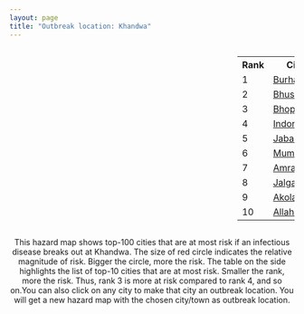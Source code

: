 ```yaml
---
layout: page
title: "Outbreak location: Khandwa"
---
```

<div style="width: 100%; overflow: auto;">
<div style="width: 75%; float: left;">
<div id="mapid">
<script src="https://buda-magenta.github.io/hazard_map/load_map.js"></script>

<script>
var marker_outbreak = L.marker([21.977864, 76.568828],{"autoPan": true}).addTo(map); marker_outbreak.bindTooltip("Khandwa").openTooltip();

var circle_1 = L.circle([26.269722, 82.994425], {"pane": "markerPane", "color": "red", "fill": true, "fillOpacity": 0.2, "fillRule": "evenodd", "lineCap": "round", "lineJoin": "round", "opacity": 1.0, "radius": 56822, "stroke": true, "weight": 3}).addTo(map);
circle_1.bindTooltip("Burhanpur<br>rank: 1<br>hazard index: 0.056823")
circle_1.bindPopup('<a href="https://buda-magenta.github.io/hazard_map/Burhanpur">Burhanpur</a>')

var circle_2 = L.circle([20.993276, 75.839983], {"pane": "markerPane", "color": "red", "fill": true, "fillOpacity": 0.2, "fillRule": "evenodd", "lineCap": "round", "lineJoin": "round", "opacity": 1.0, "radius": 55515, "stroke": true, "weight": 3}).addTo(map);
circle_2.bindTooltip("Bhusawal<br>rank: 2<br>hazard index: 0.055515")
circle_2.bindPopup('<a href="https://buda-magenta.github.io/hazard_map/Bhusawal">Bhusawal</a>')

var circle_3 = L.circle([23.258486, 77.401989], {"pane": "markerPane", "color": "red", "fill": true, "fillOpacity": 0.2, "fillRule": "evenodd", "lineCap": "round", "lineJoin": "round", "opacity": 1.0, "radius": 36515, "stroke": true, "weight": 3}).addTo(map);
circle_3.bindTooltip("Bhopal<br>rank: 3<br>hazard index: 0.036516")
circle_3.bindPopup('<a href="https://buda-magenta.github.io/hazard_map/Bhopal">Bhopal</a>')

var circle_4 = L.circle([22.720362, 75.868200], {"pane": "markerPane", "color": "red", "fill": true, "fillOpacity": 0.2, "fillRule": "evenodd", "lineCap": "round", "lineJoin": "round", "opacity": 1.0, "radius": 36137, "stroke": true, "weight": 3}).addTo(map);
circle_4.bindTooltip("Indore<br>rank: 4<br>hazard index: 0.036137")
circle_4.bindPopup('<a href="https://buda-magenta.github.io/hazard_map/Indore">Indore</a>')

var circle_5 = L.circle([23.160894, 79.949770], {"pane": "markerPane", "color": "red", "fill": true, "fillOpacity": 0.2, "fillRule": "evenodd", "lineCap": "round", "lineJoin": "round", "opacity": 1.0, "radius": 27993, "stroke": true, "weight": 3}).addTo(map);
circle_5.bindTooltip("Jabalpur<br>rank: 5<br>hazard index: 0.027994")
circle_5.bindPopup('<a href="https://buda-magenta.github.io/hazard_map/Jabalpur">Jabalpur</a>')

var circle_6 = L.circle([19.075990, 72.877393], {"pane": "markerPane", "color": "red", "fill": true, "fillOpacity": 0.2, "fillRule": "evenodd", "lineCap": "round", "lineJoin": "round", "opacity": 1.0, "radius": 13430, "stroke": true, "weight": 3}).addTo(map);
circle_6.bindTooltip("Mumbai<br>rank: 6<br>hazard index: 0.013430")
circle_6.bindPopup('<a href="https://buda-magenta.github.io/hazard_map/Mumbai">Mumbai</a>')

var circle_7 = L.circle([21.154541, 77.644296], {"pane": "markerPane", "color": "red", "fill": true, "fillOpacity": 0.2, "fillRule": "evenodd", "lineCap": "round", "lineJoin": "round", "opacity": 1.0, "radius": 11921, "stroke": true, "weight": 3}).addTo(map);
circle_7.bindTooltip("Amravati<br>rank: 7<br>hazard index: 0.011921")
circle_7.bindPopup('<a href="https://buda-magenta.github.io/hazard_map/Amravati">Amravati</a>')

var circle_8 = L.circle([20.843512, 75.525927], {"pane": "markerPane", "color": "red", "fill": true, "fillOpacity": 0.2, "fillRule": "evenodd", "lineCap": "round", "lineJoin": "round", "opacity": 1.0, "radius": 11362, "stroke": true, "weight": 3}).addTo(map);
circle_8.bindTooltip("Jalgaon<br>rank: 8<br>hazard index: 0.011363")
circle_8.bindPopup('<a href="https://buda-magenta.github.io/hazard_map/Jalgaon">Jalgaon</a>')

var circle_9 = L.circle([20.761862, 77.192172], {"pane": "markerPane", "color": "red", "fill": true, "fillOpacity": 0.2, "fillRule": "evenodd", "lineCap": "round", "lineJoin": "round", "opacity": 1.0, "radius": 10576, "stroke": true, "weight": 3}).addTo(map);
circle_9.bindTooltip("Akola<br>rank: 9<br>hazard index: 0.010577")
circle_9.bindPopup('<a href="https://buda-magenta.github.io/hazard_map/Akola">Akola</a>')

var circle_10 = L.circle([25.438130, 81.833800], {"pane": "markerPane", "color": "red", "fill": true, "fillOpacity": 0.2, "fillRule": "evenodd", "lineCap": "round", "lineJoin": "round", "opacity": 1.0, "radius": 10263, "stroke": true, "weight": 3}).addTo(map);
circle_10.bindTooltip("Allahabad<br>rank: 10<br>hazard index: 0.010263")
circle_10.bindPopup('<a href="https://buda-magenta.github.io/hazard_map/Allahabad">Allahabad</a>')

var circle_11 = L.circle([23.174597, 75.785142], {"pane": "markerPane", "color": "red", "fill": true, "fillOpacity": 0.2, "fillRule": "evenodd", "lineCap": "round", "lineJoin": "round", "opacity": 1.0, "radius": 9542, "stroke": true, "weight": 3}).addTo(map);
circle_11.bindTooltip("Ujjain<br>rank: 11<br>hazard index: 0.009543")
circle_11.bindPopup('<a href="https://buda-magenta.github.io/hazard_map/Ujjain">Ujjain</a>')

var circle_12 = L.circle([18.521428, 73.854454], {"pane": "markerPane", "color": "red", "fill": true, "fillOpacity": 0.2, "fillRule": "evenodd", "lineCap": "round", "lineJoin": "round", "opacity": 1.0, "radius": 9116, "stroke": true, "weight": 3}).addTo(map);
circle_12.bindTooltip("Pune<br>rank: 12<br>hazard index: 0.009117")
circle_12.bindPopup('<a href="https://buda-magenta.github.io/hazard_map/Pune">Pune</a>')

var circle_13 = L.circle([20.259399, 76.976203], {"pane": "markerPane", "color": "red", "fill": true, "fillOpacity": 0.2, "fillRule": "evenodd", "lineCap": "round", "lineJoin": "round", "opacity": 1.0, "radius": 8681, "stroke": true, "weight": 3}).addTo(map);
circle_13.bindTooltip("Malegaon<br>rank: 13<br>hazard index: 0.008681")
circle_13.bindPopup('<a href="https://buda-magenta.github.io/hazard_map/Malegaon">Malegaon</a>')

var circle_14 = L.circle([25.335649, 83.007629], {"pane": "markerPane", "color": "red", "fill": true, "fillOpacity": 0.2, "fillRule": "evenodd", "lineCap": "round", "lineJoin": "round", "opacity": 1.0, "radius": 6654, "stroke": true, "weight": 3}).addTo(map);
circle_14.bindTooltip("Varanasi<br>rank: 14<br>hazard index: 0.006655")
circle_14.bindPopup('<a href="https://buda-magenta.github.io/hazard_map/Varanasi">Varanasi</a>')

var circle_15 = L.circle([23.000000, 76.166667], {"pane": "markerPane", "color": "red", "fill": true, "fillOpacity": 0.2, "fillRule": "evenodd", "lineCap": "round", "lineJoin": "round", "opacity": 1.0, "radius": 5334, "stroke": true, "weight": 3}).addTo(map);
circle_15.bindTooltip("Dewas<br>rank: 15<br>hazard index: 0.005335")
circle_15.bindPopup('<a href="https://buda-magenta.github.io/hazard_map/Dewas">Dewas</a>')

var circle_16 = L.circle([21.170200, 72.831100], {"pane": "markerPane", "color": "red", "fill": true, "fillOpacity": 0.2, "fillRule": "evenodd", "lineCap": "round", "lineJoin": "round", "opacity": 1.0, "radius": 4745, "stroke": true, "weight": 3}).addTo(map);
circle_16.bindTooltip("Surat<br>rank: 16<br>hazard index: 0.004745")
circle_16.bindPopup('<a href="https://buda-magenta.github.io/hazard_map/Surat">Surat</a>')

var circle_17 = L.circle([19.169335, 77.311013], {"pane": "markerPane", "color": "red", "fill": true, "fillOpacity": 0.2, "fillRule": "evenodd", "lineCap": "round", "lineJoin": "round", "opacity": 1.0, "radius": 4649, "stroke": true, "weight": 3}).addTo(map);
circle_17.bindTooltip("Nanded Waghala<br>rank: 17<br>hazard index: 0.004649")
circle_17.bindPopup('<a href="https://buda-magenta.github.io/hazard_map/Nanded_Waghala">Nanded Waghala</a>')

var circle_18 = L.circle([22.600150, 77.926645], {"pane": "markerPane", "color": "red", "fill": true, "fillOpacity": 0.2, "fillRule": "evenodd", "lineCap": "round", "lineJoin": "round", "opacity": 1.0, "radius": 4554, "stroke": true, "weight": 3}).addTo(map);
circle_18.bindTooltip("Hoshangabad<br>rank: 18<br>hazard index: 0.004555")
circle_18.bindPopup('<a href="https://buda-magenta.github.io/hazard_map/Hoshangabad">Hoshangabad</a>')

var circle_19 = L.circle([25.531031, 78.652689], {"pane": "markerPane", "color": "red", "fill": true, "fillOpacity": 0.2, "fillRule": "evenodd", "lineCap": "round", "lineJoin": "round", "opacity": 1.0, "radius": 4077, "stroke": true, "weight": 3}).addTo(map);
circle_19.bindTooltip("Jhansi<br>rank: 19<br>hazard index: 0.004077")
circle_19.bindPopup('<a href="https://buda-magenta.github.io/hazard_map/Jhansi">Jhansi</a>')

var circle_20 = L.circle([21.818774, 75.606458], {"pane": "markerPane", "color": "red", "fill": true, "fillOpacity": 0.2, "fillRule": "evenodd", "lineCap": "round", "lineJoin": "round", "opacity": 1.0, "radius": 3636, "stroke": true, "weight": 3}).addTo(map);
circle_20.bindTooltip("Khargone<br>rank: 20<br>hazard index: 0.003636")
circle_20.bindPopup('<a href="https://buda-magenta.github.io/hazard_map/Khargone">Khargone</a>')

var circle_21 = L.circle([24.500000, 81.000000], {"pane": "markerPane", "color": "red", "fill": true, "fillOpacity": 0.2, "fillRule": "evenodd", "lineCap": "round", "lineJoin": "round", "opacity": 1.0, "radius": 2898, "stroke": true, "weight": 3}).addTo(map);
circle_21.bindTooltip("Satna<br>rank: 21<br>hazard index: 0.002898")
circle_21.bindPopup('<a href="https://buda-magenta.github.io/hazard_map/Satna">Satna</a>')

var circle_22 = L.circle([23.115688, 77.066239], {"pane": "markerPane", "color": "red", "fill": true, "fillOpacity": 0.2, "fillRule": "evenodd", "lineCap": "round", "lineJoin": "round", "opacity": 1.0, "radius": 2656, "stroke": true, "weight": 3}).addTo(map);
circle_22.bindTooltip("Sehore<br>rank: 22<br>hazard index: 0.002657")
circle_22.bindPopup('<a href="https://buda-magenta.github.io/hazard_map/Sehore">Sehore</a>')

var circle_23 = L.circle([20.011247, 73.790236], {"pane": "markerPane", "color": "red", "fill": true, "fillOpacity": 0.2, "fillRule": "evenodd", "lineCap": "round", "lineJoin": "round", "opacity": 1.0, "radius": 2334, "stroke": true, "weight": 3}).addTo(map);
circle_23.bindTooltip("Nashik<br>rank: 23<br>hazard index: 0.002335")
circle_23.bindPopup('<a href="https://buda-magenta.github.io/hazard_map/Nashik">Nashik</a>')

var circle_24 = L.circle([21.879616, 77.875681], {"pane": "markerPane", "color": "red", "fill": true, "fillOpacity": 0.2, "fillRule": "evenodd", "lineCap": "round", "lineJoin": "round", "opacity": 1.0, "radius": 2322, "stroke": true, "weight": 3}).addTo(map);
circle_24.bindTooltip("Betul<br>rank: 24<br>hazard index: 0.002323")
circle_24.bindPopup('<a href="https://buda-magenta.github.io/hazard_map/Betul">Betul</a>')

var circle_25 = L.circle([25.609324, 85.123525], {"pane": "markerPane", "color": "red", "fill": true, "fillOpacity": 0.2, "fillRule": "evenodd", "lineCap": "round", "lineJoin": "round", "opacity": 1.0, "radius": 2091, "stroke": true, "weight": 3}).addTo(map);
circle_25.bindTooltip("Patna<br>rank: 25<br>hazard index: 0.002092")
circle_25.bindPopup('<a href="https://buda-magenta.github.io/hazard_map/Patna">Patna</a>')

var circle_26 = L.circle([21.149813, 79.082056], {"pane": "markerPane", "color": "red", "fill": true, "fillOpacity": 0.2, "fillRule": "evenodd", "lineCap": "round", "lineJoin": "round", "opacity": 1.0, "radius": 1891, "stroke": true, "weight": 3}).addTo(map);
circle_26.bindTooltip("Nagpur<br>rank: 26<br>hazard index: 0.001891")
circle_26.bindPopup('<a href="https://buda-magenta.github.io/hazard_map/Nagpur">Nagpur</a>')

var circle_27 = L.circle([28.651718, 77.221939], {"pane": "markerPane", "color": "red", "fill": true, "fillOpacity": 0.2, "fillRule": "evenodd", "lineCap": "round", "lineJoin": "round", "opacity": 1.0, "radius": 1739, "stroke": true, "weight": 3}).addTo(map);
circle_27.bindTooltip("Delhi<br>rank: 27<br>hazard index: 0.001739")
circle_27.bindPopup('<a href="https://buda-magenta.github.io/hazard_map/Delhi">Delhi</a>')

var circle_28 = L.circle([19.194329, 72.970178], {"pane": "markerPane", "color": "red", "fill": true, "fillOpacity": 0.2, "fillRule": "evenodd", "lineCap": "round", "lineJoin": "round", "opacity": 1.0, "radius": 1707, "stroke": true, "weight": 3}).addTo(map);
circle_28.bindTooltip("Thane<br>rank: 28<br>hazard index: 0.001708")
circle_28.bindPopup('<a href="https://buda-magenta.github.io/hazard_map/Thane">Thane</a>')

var circle_29 = L.circle([26.460914, 80.321759], {"pane": "markerPane", "color": "red", "fill": true, "fillOpacity": 0.2, "fillRule": "evenodd", "lineCap": "round", "lineJoin": "round", "opacity": 1.0, "radius": 1296, "stroke": true, "weight": 3}).addTo(map);
circle_29.bindTooltip("Kanpur<br>rank: 29<br>hazard index: 0.001297")
circle_29.bindPopup('<a href="https://buda-magenta.github.io/hazard_map/Kanpur">Kanpur</a>')

var circle_30 = L.circle([26.838100, 80.934600], {"pane": "markerPane", "color": "red", "fill": true, "fillOpacity": 0.2, "fillRule": "evenodd", "lineCap": "round", "lineJoin": "round", "opacity": 1.0, "radius": 1288, "stroke": true, "weight": 3}).addTo(map);
circle_30.bindTooltip("Lucknow<br>rank: 30<br>hazard index: 0.001288")
circle_30.bindPopup('<a href="https://buda-magenta.github.io/hazard_map/Lucknow">Lucknow</a>')

var circle_31 = L.circle([23.916667, 78.000000], {"pane": "markerPane", "color": "red", "fill": true, "fillOpacity": 0.2, "fillRule": "evenodd", "lineCap": "round", "lineJoin": "round", "opacity": 1.0, "radius": 1279, "stroke": true, "weight": 3}).addTo(map);
circle_31.bindTooltip("Vidisha<br>rank: 31<br>hazard index: 0.001279")
circle_31.bindPopup('<a href="https://buda-magenta.github.io/hazard_map/Vidisha">Vidisha</a>')

var circle_32 = L.circle([23.480592, 74.917790], {"pane": "markerPane", "color": "red", "fill": true, "fillOpacity": 0.2, "fillRule": "evenodd", "lineCap": "round", "lineJoin": "round", "opacity": 1.0, "radius": 1272, "stroke": true, "weight": 3}).addTo(map);
circle_32.bindTooltip("Ratlam<br>rank: 32<br>hazard index: 0.001272")
circle_32.bindPopup('<a href="https://buda-magenta.github.io/hazard_map/Ratlam">Ratlam</a>')

var circle_33 = L.circle([19.250000, 74.750000], {"pane": "markerPane", "color": "red", "fill": true, "fillOpacity": 0.2, "fillRule": "evenodd", "lineCap": "round", "lineJoin": "round", "opacity": 1.0, "radius": 1069, "stroke": true, "weight": 3}).addTo(map);
circle_33.bindTooltip("Ahmadnagar<br>rank: 33<br>hazard index: 0.001070")
circle_33.bindPopup('<a href="https://buda-magenta.github.io/hazard_map/Ahmadnagar">Ahmadnagar</a>')

var circle_34 = L.circle([26.671329, 83.364583], {"pane": "markerPane", "color": "red", "fill": true, "fillOpacity": 0.2, "fillRule": "evenodd", "lineCap": "round", "lineJoin": "round", "opacity": 1.0, "radius": 990, "stroke": true, "weight": 3}).addTo(map);
circle_34.bindTooltip("Gorakhpur<br>rank: 34<br>hazard index: 0.000991")
circle_34.bindPopup('<a href="https://buda-magenta.github.io/hazard_map/Gorakhpur">Gorakhpur</a>')

var circle_35 = L.circle([24.935635, 82.647701], {"pane": "markerPane", "color": "red", "fill": true, "fillOpacity": 0.2, "fillRule": "evenodd", "lineCap": "round", "lineJoin": "round", "opacity": 1.0, "radius": 925, "stroke": true, "weight": 3}).addTo(map);
circle_35.bindTooltip("Mirzapur<br>rank: 35<br>hazard index: 0.000925")
circle_35.bindPopup('<a href="https://buda-magenta.github.io/hazard_map/Mirzapur">Mirzapur</a>')

var circle_36 = L.circle([21.365999, 74.284004], {"pane": "markerPane", "color": "red", "fill": true, "fillOpacity": 0.2, "fillRule": "evenodd", "lineCap": "round", "lineJoin": "round", "opacity": 1.0, "radius": 844, "stroke": true, "weight": 3}).addTo(map);
circle_36.bindTooltip("Nandurbar<br>rank: 36<br>hazard index: 0.000845")
circle_36.bindPopup('<a href="https://buda-magenta.github.io/hazard_map/Nandurbar">Nandurbar</a>')

var circle_37 = L.circle([27.209822, 79.048137], {"pane": "markerPane", "color": "red", "fill": true, "fillOpacity": 0.2, "fillRule": "evenodd", "lineCap": "round", "lineJoin": "round", "opacity": 1.0, "radius": 818, "stroke": true, "weight": 3}).addTo(map);
circle_37.bindTooltip("Mainpuri<br>rank: 37<br>hazard index: 0.000819")
circle_37.bindPopup('<a href="https://buda-magenta.github.io/hazard_map/Mainpuri">Mainpuri</a>')

var circle_38 = L.circle([26.203725, 78.157363], {"pane": "markerPane", "color": "red", "fill": true, "fillOpacity": 0.2, "fillRule": "evenodd", "lineCap": "round", "lineJoin": "round", "opacity": 1.0, "radius": 798, "stroke": true, "weight": 3}).addTo(map);
circle_38.bindTooltip("Gwalior<br>rank: 38<br>hazard index: 0.000798")
circle_38.bindPopup('<a href="https://buda-magenta.github.io/hazard_map/Gwalior">Gwalior</a>')

var circle_39 = L.circle([12.979120, 77.591300], {"pane": "markerPane", "color": "red", "fill": true, "fillOpacity": 0.2, "fillRule": "evenodd", "lineCap": "round", "lineJoin": "round", "opacity": 1.0, "radius": 773, "stroke": true, "weight": 3}).addTo(map);
circle_39.bindTooltip("Bangalore<br>rank: 39<br>hazard index: 0.000773")
circle_39.bindPopup('<a href="https://buda-magenta.github.io/hazard_map/Bangalore">Bangalore</a>')

var circle_40 = L.circle([23.587548, 75.675679], {"pane": "markerPane", "color": "red", "fill": true, "fillOpacity": 0.2, "fillRule": "evenodd", "lineCap": "round", "lineJoin": "round", "opacity": 1.0, "radius": 771, "stroke": true, "weight": 3}).addTo(map);
circle_40.bindTooltip("Nagda<br>rank: 40<br>hazard index: 0.000771")
circle_40.bindPopup('<a href="https://buda-magenta.github.io/hazard_map/Nagda">Nagda</a>')

var circle_41 = L.circle([21.145629, 80.268387], {"pane": "markerPane", "color": "red", "fill": true, "fillOpacity": 0.2, "fillRule": "evenodd", "lineCap": "round", "lineJoin": "round", "opacity": 1.0, "radius": 704, "stroke": true, "weight": 3}).addTo(map);
circle_41.bindTooltip("Gondiya<br>rank: 41<br>hazard index: 0.000705")
circle_41.bindPopup('<a href="https://buda-magenta.github.io/hazard_map/Gondiya">Gondiya</a>')

var circle_42 = L.circle([19.290314, 76.602903], {"pane": "markerPane", "color": "red", "fill": true, "fillOpacity": 0.2, "fillRule": "evenodd", "lineCap": "round", "lineJoin": "round", "opacity": 1.0, "radius": 649, "stroke": true, "weight": 3}).addTo(map);
circle_42.bindTooltip("Parbhani<br>rank: 42<br>hazard index: 0.000650")
circle_42.bindPopup('<a href="https://buda-magenta.github.io/hazard_map/Parbhani">Parbhani</a>')

var circle_43 = L.circle([26.148658, 85.340013], {"pane": "markerPane", "color": "red", "fill": true, "fillOpacity": 0.2, "fillRule": "evenodd", "lineCap": "round", "lineJoin": "round", "opacity": 1.0, "radius": 623, "stroke": true, "weight": 3}).addTo(map);
circle_43.bindTooltip("Muzaffarpur<br>rank: 43<br>hazard index: 0.000623")
circle_43.bindPopup('<a href="https://buda-magenta.github.io/hazard_map/Muzaffarpur">Muzaffarpur</a>')

var circle_44 = L.circle([20.030976, 79.358139], {"pane": "markerPane", "color": "red", "fill": true, "fillOpacity": 0.2, "fillRule": "evenodd", "lineCap": "round", "lineJoin": "round", "opacity": 1.0, "radius": 616, "stroke": true, "weight": 3}).addTo(map);
circle_44.bindTooltip("Chandrapur<br>rank: 44<br>hazard index: 0.000617")
circle_44.bindPopup('<a href="https://buda-magenta.github.io/hazard_map/Chandrapur">Chandrapur</a>')

var circle_45 = L.circle([19.918233, 75.868625], {"pane": "markerPane", "color": "red", "fill": true, "fillOpacity": 0.2, "fillRule": "evenodd", "lineCap": "round", "lineJoin": "round", "opacity": 1.0, "radius": 603, "stroke": true, "weight": 3}).addTo(map);
circle_45.bindTooltip("Jalna<br>rank: 45<br>hazard index: 0.000603")
circle_45.bindPopup('<a href="https://buda-magenta.github.io/hazard_map/Jalna">Jalna</a>')

var circle_46 = L.circle([24.197443, 82.666145], {"pane": "markerPane", "color": "red", "fill": true, "fillOpacity": 0.2, "fillRule": "evenodd", "lineCap": "round", "lineJoin": "round", "opacity": 1.0, "radius": 534, "stroke": true, "weight": 3}).addTo(map);
circle_46.bindTooltip("Singrauli<br>rank: 46<br>hazard index: 0.000535")
circle_46.bindPopup('<a href="https://buda-magenta.github.io/hazard_map/Singrauli">Singrauli</a>')

var circle_47 = L.circle([25.623457, 84.596839], {"pane": "markerPane", "color": "red", "fill": true, "fillOpacity": 0.2, "fillRule": "evenodd", "lineCap": "round", "lineJoin": "round", "opacity": 1.0, "radius": 518, "stroke": true, "weight": 3}).addTo(map);
circle_47.bindTooltip("Arrah<br>rank: 47<br>hazard index: 0.000519")
circle_47.bindPopup('<a href="https://buda-magenta.github.io/hazard_map/Arrah">Arrah</a>')

var circle_48 = L.circle([19.877263, 75.339024], {"pane": "markerPane", "color": "red", "fill": true, "fillOpacity": 0.2, "fillRule": "evenodd", "lineCap": "round", "lineJoin": "round", "opacity": 1.0, "radius": 480, "stroke": true, "weight": 3}).addTo(map);
circle_48.bindTooltip("Aurangabad<br>rank: 48<br>hazard index: 0.000481")
circle_48.bindPopup('<a href="https://buda-magenta.github.io/hazard_map/Aurangabad">Aurangabad</a>')

var circle_49 = L.circle([17.849907, 75.276320], {"pane": "markerPane", "color": "red", "fill": true, "fillOpacity": 0.2, "fillRule": "evenodd", "lineCap": "round", "lineJoin": "round", "opacity": 1.0, "radius": 476, "stroke": true, "weight": 3}).addTo(map);
circle_49.bindTooltip("Solapur<br>rank: 49<br>hazard index: 0.000476")
circle_49.bindPopup('<a href="https://buda-magenta.github.io/hazard_map/Solapur">Solapur</a>')

var circle_50 = L.circle([25.623400, 85.041700], {"pane": "markerPane", "color": "red", "fill": true, "fillOpacity": 0.2, "fillRule": "evenodd", "lineCap": "round", "lineJoin": "round", "opacity": 1.0, "radius": 468, "stroke": true, "weight": 3}).addTo(map);
circle_50.bindTooltip("Dinapur Nizamat<br>rank: 50<br>hazard index: 0.000468")
circle_50.bindPopup('<a href="https://buda-magenta.github.io/hazard_map/Dinapur_Nizamat">Dinapur Nizamat</a>')

var circle_51 = L.circle([26.055318, 82.993139], {"pane": "markerPane", "color": "red", "fill": true, "fillOpacity": 0.2, "fillRule": "evenodd", "lineCap": "round", "lineJoin": "round", "opacity": 1.0, "radius": 446, "stroke": true, "weight": 3}).addTo(map);
circle_51.bindTooltip("Nizamabad<br>rank: 51<br>hazard index: 0.000447")
circle_51.bindPopup('<a href="https://buda-magenta.github.io/hazard_map/Nizamabad">Nizamabad</a>')

var circle_52 = L.circle([25.286698, 87.132254], {"pane": "markerPane", "color": "red", "fill": true, "fillOpacity": 0.2, "fillRule": "evenodd", "lineCap": "round", "lineJoin": "round", "opacity": 1.0, "radius": 426, "stroke": true, "weight": 3}).addTo(map);
circle_52.bindTooltip("Bhagalpur<br>rank: 52<br>hazard index: 0.000426")
circle_52.bindPopup('<a href="https://buda-magenta.github.io/hazard_map/Bhagalpur">Bhagalpur</a>')

var circle_53 = L.circle([17.388786, 78.461065], {"pane": "markerPane", "color": "red", "fill": true, "fillOpacity": 0.2, "fillRule": "evenodd", "lineCap": "round", "lineJoin": "round", "opacity": 1.0, "radius": 425, "stroke": true, "weight": 3}).addTo(map);
circle_53.bindTooltip("Hyderabad<br>rank: 53<br>hazard index: 0.000425")
circle_53.bindPopup('<a href="https://buda-magenta.github.io/hazard_map/Hyderabad">Hyderabad</a>')

var circle_54 = L.circle([25.954628, 83.647350], {"pane": "markerPane", "color": "red", "fill": true, "fillOpacity": 0.2, "fillRule": "evenodd", "lineCap": "round", "lineJoin": "round", "opacity": 1.0, "radius": 421, "stroke": true, "weight": 3}).addTo(map);
circle_54.bindTooltip("Maunath Bhanjan<br>rank: 54<br>hazard index: 0.000422")
circle_54.bindPopup('<a href="https://buda-magenta.github.io/hazard_map/Maunath_Bhanjan">Maunath Bhanjan</a>')

var circle_55 = L.circle([23.833962, 80.392456], {"pane": "markerPane", "color": "red", "fill": true, "fillOpacity": 0.2, "fillRule": "evenodd", "lineCap": "round", "lineJoin": "round", "opacity": 1.0, "radius": 413, "stroke": true, "weight": 3}).addTo(map);
circle_55.bindTooltip("Murwara<br>rank: 55<br>hazard index: 0.000414")
circle_55.bindPopup('<a href="https://buda-magenta.github.io/hazard_map/Murwara">Murwara</a>')

var circle_56 = L.circle([16.850253, 74.594888], {"pane": "markerPane", "color": "red", "fill": true, "fillOpacity": 0.2, "fillRule": "evenodd", "lineCap": "round", "lineJoin": "round", "opacity": 1.0, "radius": 386, "stroke": true, "weight": 3}).addTo(map);
circle_56.bindTooltip("Sangli<br>rank: 56<br>hazard index: 0.000386")
circle_56.bindPopup('<a href="https://buda-magenta.github.io/hazard_map/Sangli">Sangli</a>')

var circle_57 = L.circle([23.809612, 78.759114], {"pane": "markerPane", "color": "red", "fill": true, "fillOpacity": 0.2, "fillRule": "evenodd", "lineCap": "round", "lineJoin": "round", "opacity": 1.0, "radius": 368, "stroke": true, "weight": 3}).addTo(map);
circle_57.bindTooltip("Sagar<br>rank: 57<br>hazard index: 0.000368")
circle_57.bindPopup('<a href="https://buda-magenta.github.io/hazard_map/Sagar">Sagar</a>')

var circle_58 = L.circle([25.773344, 84.784977], {"pane": "markerPane", "color": "red", "fill": true, "fillOpacity": 0.2, "fillRule": "evenodd", "lineCap": "round", "lineJoin": "round", "opacity": 1.0, "radius": 367, "stroke": true, "weight": 3}).addTo(map);
circle_58.bindTooltip("Chapra<br>rank: 58<br>hazard index: 0.000368")
circle_58.bindPopup('<a href="https://buda-magenta.github.io/hazard_map/Chapra">Chapra</a>')

var circle_59 = L.circle([22.139831, 78.809645], {"pane": "markerPane", "color": "red", "fill": true, "fillOpacity": 0.2, "fillRule": "evenodd", "lineCap": "round", "lineJoin": "round", "opacity": 1.0, "radius": 367, "stroke": true, "weight": 3}).addTo(map);
circle_59.bindTooltip("Chhindwara<br>rank: 59<br>hazard index: 0.000368")
circle_59.bindPopup('<a href="https://buda-magenta.github.io/hazard_map/Chhindwara">Chhindwara</a>')

var circle_60 = L.circle([18.627929, 73.800983], {"pane": "markerPane", "color": "red", "fill": true, "fillOpacity": 0.2, "fillRule": "evenodd", "lineCap": "round", "lineJoin": "round", "opacity": 1.0, "radius": 360, "stroke": true, "weight": 3}).addTo(map);
circle_60.bindTooltip("Pimpri Chinchwad<br>rank: 60<br>hazard index: 0.000361")
circle_60.bindPopup('<a href="https://buda-magenta.github.io/hazard_map/Pimpri_Chinchwad">Pimpri Chinchwad</a>')

var circle_61 = L.circle([26.083143, 86.032571], {"pane": "markerPane", "color": "red", "fill": true, "fillOpacity": 0.2, "fillRule": "evenodd", "lineCap": "round", "lineJoin": "round", "opacity": 1.0, "radius": 355, "stroke": true, "weight": 3}).addTo(map);
circle_61.bindTooltip("Darbhanga<br>rank: 61<br>hazard index: 0.000355")
circle_61.bindPopup('<a href="https://buda-magenta.github.io/hazard_map/Darbhanga">Darbhanga</a>')

var circle_62 = L.circle([15.857267, 74.506934], {"pane": "markerPane", "color": "red", "fill": true, "fillOpacity": 0.2, "fillRule": "evenodd", "lineCap": "round", "lineJoin": "round", "opacity": 1.0, "radius": 348, "stroke": true, "weight": 3}).addTo(map);
circle_62.bindTooltip("Belgaum<br>rank: 62<br>hazard index: 0.000349")
circle_62.bindPopup('<a href="https://buda-magenta.github.io/hazard_map/Belgaum">Belgaum</a>')

var circle_63 = L.circle([22.541418, 88.357691], {"pane": "markerPane", "color": "red", "fill": true, "fillOpacity": 0.2, "fillRule": "evenodd", "lineCap": "round", "lineJoin": "round", "opacity": 1.0, "radius": 339, "stroke": true, "weight": 3}).addTo(map);
circle_63.bindTooltip("Kolkata<br>rank: 63<br>hazard index: 0.000340")
circle_63.bindPopup('<a href="https://buda-magenta.github.io/hazard_map/Kolkata">Kolkata</a>')

var circle_64 = L.circle([25.280733, 83.125128], {"pane": "markerPane", "color": "red", "fill": true, "fillOpacity": 0.2, "fillRule": "evenodd", "lineCap": "round", "lineJoin": "round", "opacity": 1.0, "radius": 332, "stroke": true, "weight": 3}).addTo(map);
circle_64.bindTooltip("Mughal Sarai<br>rank: 64<br>hazard index: 0.000333")
circle_64.bindPopup('<a href="https://buda-magenta.github.io/hazard_map/Mughal_Sarai">Mughal Sarai</a>')

var circle_65 = L.circle([26.915458, 75.818982], {"pane": "markerPane", "color": "red", "fill": true, "fillOpacity": 0.2, "fillRule": "evenodd", "lineCap": "round", "lineJoin": "round", "opacity": 1.0, "radius": 329, "stroke": true, "weight": 3}).addTo(map);
circle_65.bindTooltip("Jaipur<br>rank: 65<br>hazard index: 0.000330")
circle_65.bindPopup('<a href="https://buda-magenta.github.io/hazard_map/Jaipur">Jaipur</a>')

var circle_66 = L.circle([22.297314, 73.194257], {"pane": "markerPane", "color": "red", "fill": true, "fillOpacity": 0.2, "fillRule": "evenodd", "lineCap": "round", "lineJoin": "round", "opacity": 1.0, "radius": 310, "stroke": true, "weight": 3}).addTo(map);
circle_66.bindTooltip("Vadodara<br>rank: 66<br>hazard index: 0.000310")
circle_66.bindPopup('<a href="https://buda-magenta.github.io/hazard_map/Vadodara">Vadodara</a>')

var circle_67 = L.circle([24.759267, 81.655000], {"pane": "markerPane", "color": "red", "fill": true, "fillOpacity": 0.2, "fillRule": "evenodd", "lineCap": "round", "lineJoin": "round", "opacity": 1.0, "radius": 293, "stroke": true, "weight": 3}).addTo(map);
circle_67.bindTooltip("Rewa<br>rank: 67<br>hazard index: 0.000294")
circle_67.bindPopup('<a href="https://buda-magenta.github.io/hazard_map/Rewa">Rewa</a>')

var circle_68 = L.circle([23.122634, 83.198189], {"pane": "markerPane", "color": "red", "fill": true, "fillOpacity": 0.2, "fillRule": "evenodd", "lineCap": "round", "lineJoin": "round", "opacity": 1.0, "radius": 289, "stroke": true, "weight": 3}).addTo(map);
circle_68.bindTooltip("Ambikapur<br>rank: 68<br>hazard index: 0.000289")
circle_68.bindPopup('<a href="https://buda-magenta.github.io/hazard_map/Ambikapur">Ambikapur</a>')

var circle_69 = L.circle([25.562071, 84.015672], {"pane": "markerPane", "color": "red", "fill": true, "fillOpacity": 0.2, "fillRule": "evenodd", "lineCap": "round", "lineJoin": "round", "opacity": 1.0, "radius": 278, "stroke": true, "weight": 3}).addTo(map);
circle_69.bindTooltip("Buxar<br>rank: 69<br>hazard index: 0.000278")
circle_69.bindPopup('<a href="https://buda-magenta.github.io/hazard_map/Buxar">Buxar</a>')

var circle_70 = L.circle([22.383333, 82.133333], {"pane": "markerPane", "color": "red", "fill": true, "fillOpacity": 0.2, "fillRule": "evenodd", "lineCap": "round", "lineJoin": "round", "opacity": 1.0, "radius": 272, "stroke": true, "weight": 3}).addTo(map);
circle_70.bindTooltip("Bilaspur<br>rank: 70<br>hazard index: 0.000272")
circle_70.bindPopup('<a href="https://buda-magenta.github.io/hazard_map/Bilaspur">Bilaspur</a>')

var circle_71 = L.circle([27.175255, 78.009816], {"pane": "markerPane", "color": "red", "fill": true, "fillOpacity": 0.2, "fillRule": "evenodd", "lineCap": "round", "lineJoin": "round", "opacity": 1.0, "radius": 264, "stroke": true, "weight": 3}).addTo(map);
circle_71.bindTooltip("Agra<br>rank: 71<br>hazard index: 0.000264")
circle_71.bindPopup('<a href="https://buda-magenta.github.io/hazard_map/Agra">Agra</a>')

var circle_72 = L.circle([25.264902, 82.985787], {"pane": "markerPane", "color": "red", "fill": true, "fillOpacity": 0.2, "fillRule": "evenodd", "lineCap": "round", "lineJoin": "round", "opacity": 1.0, "radius": 263, "stroke": true, "weight": 3}).addTo(map);
circle_72.bindTooltip("Morvi<br>rank: 72<br>hazard index: 0.000264")
circle_72.bindPopup('<a href="https://buda-magenta.github.io/hazard_map/Morvi">Morvi</a>')

var circle_73 = L.circle([23.021624, 72.579707], {"pane": "markerPane", "color": "red", "fill": true, "fillOpacity": 0.2, "fillRule": "evenodd", "lineCap": "round", "lineJoin": "round", "opacity": 1.0, "radius": 244, "stroke": true, "weight": 3}).addTo(map);
circle_73.bindTooltip("Ahmedabad<br>rank: 73<br>hazard index: 0.000245")
circle_73.bindPopup('<a href="https://buda-magenta.github.io/hazard_map/Ahmedabad">Ahmedabad</a>')

var circle_74 = L.circle([20.825623, 78.613146], {"pane": "markerPane", "color": "red", "fill": true, "fillOpacity": 0.2, "fillRule": "evenodd", "lineCap": "round", "lineJoin": "round", "opacity": 1.0, "radius": 223, "stroke": true, "weight": 3}).addTo(map);
circle_74.bindTooltip("Wardha<br>rank: 74<br>hazard index: 0.000224")
circle_74.bindPopup('<a href="https://buda-magenta.github.io/hazard_map/Wardha">Wardha</a>')

var circle_75 = L.circle([25.196826, 76.000893], {"pane": "markerPane", "color": "red", "fill": true, "fillOpacity": 0.2, "fillRule": "evenodd", "lineCap": "round", "lineJoin": "round", "opacity": 1.0, "radius": 221, "stroke": true, "weight": 3}).addTo(map);
circle_75.bindTooltip("Kota<br>rank: 75<br>hazard index: 0.000222")
circle_75.bindPopup('<a href="https://buda-magenta.github.io/hazard_map/Kota">Kota</a>')

var circle_76 = L.circle([23.750000, 79.583333], {"pane": "markerPane", "color": "red", "fill": true, "fillOpacity": 0.2, "fillRule": "evenodd", "lineCap": "round", "lineJoin": "round", "opacity": 1.0, "radius": 211, "stroke": true, "weight": 3}).addTo(map);
circle_76.bindTooltip("Damoh<br>rank: 76<br>hazard index: 0.000211")
circle_76.bindPopup('<a href="https://buda-magenta.github.io/hazard_map/Damoh">Damoh</a>')

var circle_77 = L.circle([21.237947, 81.633683], {"pane": "markerPane", "color": "red", "fill": true, "fillOpacity": 0.2, "fillRule": "evenodd", "lineCap": "round", "lineJoin": "round", "opacity": 1.0, "radius": 193, "stroke": true, "weight": 3}).addTo(map);
circle_77.bindTooltip("Raipur<br>rank: 77<br>hazard index: 0.000193")
circle_77.bindPopup('<a href="https://buda-magenta.github.io/hazard_map/Raipur">Raipur</a>')

var circle_78 = L.circle([19.261944, 73.194760], {"pane": "markerPane", "color": "red", "fill": true, "fillOpacity": 0.2, "fillRule": "evenodd", "lineCap": "round", "lineJoin": "round", "opacity": 1.0, "radius": 192, "stroke": true, "weight": 3}).addTo(map);
circle_78.bindTooltip("Ulhas Nagar<br>rank: 78<br>hazard index: 0.000193")
circle_78.bindPopup('<a href="https://buda-magenta.github.io/hazard_map/Ulhas_Nagar">Ulhas Nagar</a>')

var circle_79 = L.circle([26.791073, 84.560107], {"pane": "markerPane", "color": "red", "fill": true, "fillOpacity": 0.2, "fillRule": "evenodd", "lineCap": "round", "lineJoin": "round", "opacity": 1.0, "radius": 191, "stroke": true, "weight": 3}).addTo(map);
circle_79.bindTooltip("Bettiah<br>rank: 79<br>hazard index: 0.000191")
circle_79.bindPopup('<a href="https://buda-magenta.github.io/hazard_map/Bettiah">Bettiah</a>')

var circle_80 = L.circle([25.877933, 84.119959], {"pane": "markerPane", "color": "red", "fill": true, "fillOpacity": 0.2, "fillRule": "evenodd", "lineCap": "round", "lineJoin": "round", "opacity": 1.0, "radius": 189, "stroke": true, "weight": 3}).addTo(map);
circle_80.bindTooltip("Ballia<br>rank: 80<br>hazard index: 0.000189")
circle_80.bindPopup('<a href="https://buda-magenta.github.io/hazard_map/Ballia">Ballia</a>')

var circle_81 = L.circle([19.500000, 78.500000], {"pane": "markerPane", "color": "red", "fill": true, "fillOpacity": 0.2, "fillRule": "evenodd", "lineCap": "round", "lineJoin": "round", "opacity": 1.0, "radius": 188, "stroke": true, "weight": 3}).addTo(map);
circle_81.bindTooltip("Adilabad<br>rank: 81<br>hazard index: 0.000188")
circle_81.bindPopup('<a href="https://buda-magenta.github.io/hazard_map/Adilabad">Adilabad</a>')

var circle_82 = L.circle([27.059011, 84.206464], {"pane": "markerPane", "color": "red", "fill": true, "fillOpacity": 0.2, "fillRule": "evenodd", "lineCap": "round", "lineJoin": "round", "opacity": 1.0, "radius": 181, "stroke": true, "weight": 3}).addTo(map);
circle_82.bindTooltip("Bagaha<br>rank: 82<br>hazard index: 0.000182")
circle_82.bindPopup('<a href="https://buda-magenta.github.io/hazard_map/Bagaha">Bagaha</a>')

var circle_83 = L.circle([26.180598, 91.753943], {"pane": "markerPane", "color": "red", "fill": true, "fillOpacity": 0.2, "fillRule": "evenodd", "lineCap": "round", "lineJoin": "round", "opacity": 1.0, "radius": 167, "stroke": true, "weight": 3}).addTo(map);
circle_83.bindTooltip("Guwahati<br>rank: 83<br>hazard index: 0.000167")
circle_83.bindPopup('<a href="https://buda-magenta.github.io/hazard_map/Guwahati">Guwahati</a>')

var circle_84 = L.circle([25.720581, 85.255560], {"pane": "markerPane", "color": "red", "fill": true, "fillOpacity": 0.2, "fillRule": "evenodd", "lineCap": "round", "lineJoin": "round", "opacity": 1.0, "radius": 166, "stroke": true, "weight": 3}).addTo(map);
circle_84.bindTooltip("Hajipur<br>rank: 84<br>hazard index: 0.000166")
circle_84.bindPopup('<a href="https://buda-magenta.github.io/hazard_map/Hajipur">Hajipur</a>')

var circle_85 = L.circle([24.900100, 84.018211], {"pane": "markerPane", "color": "red", "fill": true, "fillOpacity": 0.2, "fillRule": "evenodd", "lineCap": "round", "lineJoin": "round", "opacity": 1.0, "radius": 165, "stroke": true, "weight": 3}).addTo(map);
circle_85.bindTooltip("Sasaram<br>rank: 85<br>hazard index: 0.000166")
circle_85.bindPopup('<a href="https://buda-magenta.github.io/hazard_map/Sasaram">Sasaram</a>')

var circle_86 = L.circle([26.250000, 81.250000], {"pane": "markerPane", "color": "red", "fill": true, "fillOpacity": 0.2, "fillRule": "evenodd", "lineCap": "round", "lineJoin": "round", "opacity": 1.0, "radius": 161, "stroke": true, "weight": 3}).addTo(map);
circle_86.bindTooltip("Rae Bareli<br>rank: 86<br>hazard index: 0.000162")
circle_86.bindPopup('<a href="https://buda-magenta.github.io/hazard_map/Rae_Bareli">Rae Bareli</a>')

var circle_87 = L.circle([19.439885, 72.880383], {"pane": "markerPane", "color": "red", "fill": true, "fillOpacity": 0.2, "fillRule": "evenodd", "lineCap": "round", "lineJoin": "round", "opacity": 1.0, "radius": 161, "stroke": true, "weight": 3}).addTo(map);
circle_87.bindTooltip("Vasai<br>rank: 87<br>hazard index: 0.000162")
circle_87.bindPopup('<a href="https://buda-magenta.github.io/hazard_map/Vasai">Vasai</a>')

var circle_88 = L.circle([25.795593, 82.488341], {"pane": "markerPane", "color": "red", "fill": true, "fillOpacity": 0.2, "fillRule": "evenodd", "lineCap": "round", "lineJoin": "round", "opacity": 1.0, "radius": 155, "stroke": true, "weight": 3}).addTo(map);
circle_88.bindTooltip("Jaunpur<br>rank: 88<br>hazard index: 0.000156")
circle_88.bindPopup('<a href="https://buda-magenta.github.io/hazard_map/Jaunpur">Jaunpur</a>')

var circle_89 = L.circle([15.398403, 73.812918], {"pane": "markerPane", "color": "red", "fill": true, "fillOpacity": 0.2, "fillRule": "evenodd", "lineCap": "round", "lineJoin": "round", "opacity": 1.0, "radius": 154, "stroke": true, "weight": 3}).addTo(map);
circle_89.bindTooltip("Vasco Da Gama<br>rank: 89<br>hazard index: 0.000154")
circle_89.bindPopup('<a href="https://buda-magenta.github.io/hazard_map/Vasco_Da_Gama">Vasco Da Gama</a>')

var circle_90 = L.circle([24.265131, 75.387182], {"pane": "markerPane", "color": "red", "fill": true, "fillOpacity": 0.2, "fillRule": "evenodd", "lineCap": "round", "lineJoin": "round", "opacity": 1.0, "radius": 154, "stroke": true, "weight": 3}).addTo(map);
circle_90.bindTooltip("Mandsaur<br>rank: 90<br>hazard index: 0.000154")
circle_90.bindPopup('<a href="https://buda-magenta.github.io/hazard_map/Mandsaur">Mandsaur</a>')

var circle_91 = L.circle([25.895924, 82.437716], {"pane": "markerPane", "color": "red", "fill": true, "fillOpacity": 0.2, "fillRule": "evenodd", "lineCap": "round", "lineJoin": "round", "opacity": 1.0, "radius": 152, "stroke": true, "weight": 3}).addTo(map);
circle_91.bindTooltip("Badlapur<br>rank: 91<br>hazard index: 0.000152")
circle_91.bindPopup('<a href="https://buda-magenta.github.io/hazard_map/Badlapur">Badlapur</a>')

var circle_92 = L.circle([26.022697, 83.028873], {"pane": "markerPane", "color": "red", "fill": true, "fillOpacity": 0.2, "fillRule": "evenodd", "lineCap": "round", "lineJoin": "round", "opacity": 1.0, "radius": 140, "stroke": true, "weight": 3}).addTo(map);
circle_92.bindTooltip("Azamgarh<br>rank: 92<br>hazard index: 0.000140")
circle_92.bindPopup('<a href="https://buda-magenta.github.io/hazard_map/Azamgarh">Azamgarh</a>')

var circle_93 = L.circle([26.423847, 83.762732], {"pane": "markerPane", "color": "red", "fill": true, "fillOpacity": 0.2, "fillRule": "evenodd", "lineCap": "round", "lineJoin": "round", "opacity": 1.0, "radius": 139, "stroke": true, "weight": 3}).addTo(map);
circle_93.bindTooltip("Deoria<br>rank: 93<br>hazard index: 0.000139")
circle_93.bindPopup('<a href="https://buda-magenta.github.io/hazard_map/Deoria">Deoria</a>')

var circle_94 = L.circle([18.793568, 80.815939], {"pane": "markerPane", "color": "red", "fill": true, "fillOpacity": 0.2, "fillRule": "evenodd", "lineCap": "round", "lineJoin": "round", "opacity": 1.0, "radius": 133, "stroke": true, "weight": 3}).addTo(map);
circle_94.bindTooltip("Bijapur<br>rank: 94<br>hazard index: 0.000133")
circle_94.bindPopup('<a href="https://buda-magenta.github.io/hazard_map/Bijapur">Bijapur</a>')

var circle_95 = L.circle([25.572433, 83.609605], {"pane": "markerPane", "color": "red", "fill": true, "fillOpacity": 0.2, "fillRule": "evenodd", "lineCap": "round", "lineJoin": "round", "opacity": 1.0, "radius": 133, "stroke": true, "weight": 3}).addTo(map);
circle_95.bindTooltip("Medinipur<br>rank: 95<br>hazard index: 0.000133")
circle_95.bindPopup('<a href="https://buda-magenta.github.io/hazard_map/Medinipur">Medinipur</a>')

var circle_96 = L.circle([24.700385, 78.518668], {"pane": "markerPane", "color": "red", "fill": true, "fillOpacity": 0.2, "fillRule": "evenodd", "lineCap": "round", "lineJoin": "round", "opacity": 1.0, "radius": 128, "stroke": true, "weight": 3}).addTo(map);
circle_96.bindTooltip("Lalitpur<br>rank: 96<br>hazard index: 0.000128")
circle_96.bindPopup('<a href="https://buda-magenta.github.io/hazard_map/Lalitpur">Lalitpur</a>')

var circle_97 = L.circle([26.638076, 82.059024], {"pane": "markerPane", "color": "red", "fill": true, "fillOpacity": 0.2, "fillRule": "evenodd", "lineCap": "round", "lineJoin": "round", "opacity": 1.0, "radius": 126, "stroke": true, "weight": 3}).addTo(map);
circle_97.bindTooltip("Faizabad<br>rank: 97<br>hazard index: 0.000127")
circle_97.bindPopup('<a href="https://buda-magenta.github.io/hazard_map/Faizabad">Faizabad</a>')

var circle_98 = L.circle([26.131004, 84.391257], {"pane": "markerPane", "color": "red", "fill": true, "fillOpacity": 0.2, "fillRule": "evenodd", "lineCap": "round", "lineJoin": "round", "opacity": 1.0, "radius": 125, "stroke": true, "weight": 3}).addTo(map);
circle_98.bindTooltip("Siwan<br>rank: 98<br>hazard index: 0.000126")
circle_98.bindPopup('<a href="https://buda-magenta.github.io/hazard_map/Siwan">Siwan</a>')

var circle_99 = L.circle([25.603508, 83.507454], {"pane": "markerPane", "color": "red", "fill": true, "fillOpacity": 0.2, "fillRule": "evenodd", "lineCap": "round", "lineJoin": "round", "opacity": 1.0, "radius": 121, "stroke": true, "weight": 3}).addTo(map);
circle_99.bindTooltip("Ghazipur<br>rank: 99<br>hazard index: 0.000121")
circle_99.bindPopup('<a href="https://buda-magenta.github.io/hazard_map/Ghazipur">Ghazipur</a>')

var circle_100 = L.circle([24.917151, 76.696403], {"pane": "markerPane", "color": "red", "fill": true, "fillOpacity": 0.2, "fillRule": "evenodd", "lineCap": "round", "lineJoin": "round", "opacity": 1.0, "radius": 120, "stroke": true, "weight": 3}).addTo(map);
circle_100.bindTooltip("Baran<br>rank: 100<br>hazard index: 0.000120")
circle_100.bindPopup('<a href="https://buda-magenta.github.io/hazard_map/Baran">Baran</a>')
</script>
</div>
</div>


<div style="width: 20%; float: right;">
<table>
<tr>
<th>Rank</th>
<th>City</th>
</tr>

<tr>
<td>1</td>
<td><a href="https://buda-magenta.github.io/hazard_map/Burhanpur">Burhanpur</a></td>
</tr>

<tr>
<td>2</td>
<td><a href="https://buda-magenta.github.io/hazard_map/Bhusawal">Bhusawal</a></td>
</tr>

<tr>
<td>3</td>
<td><a href="https://buda-magenta.github.io/hazard_map/Bhopal">Bhopal</a></td>
</tr>

<tr>
<td>4</td>
<td><a href="https://buda-magenta.github.io/hazard_map/Indore">Indore</a></td>
</tr>

<tr>
<td>5</td>
<td><a href="https://buda-magenta.github.io/hazard_map/Jabalpur">Jabalpur</a></td>
</tr>

<tr>
<td>6</td>
<td><a href="https://buda-magenta.github.io/hazard_map/Mumbai">Mumbai</a></td>
</tr>

<tr>
<td>7</td>
<td><a href="https://buda-magenta.github.io/hazard_map/Amravati">Amravati</a></td>
</tr>

<tr>
<td>8</td>
<td><a href="https://buda-magenta.github.io/hazard_map/Jalgaon">Jalgaon</a></td>
</tr>

<tr>
<td>9</td>
<td><a href="https://buda-magenta.github.io/hazard_map/Akola">Akola</a></td>
</tr>

<tr>
<td>10</td>
<td><a href="https://buda-magenta.github.io/hazard_map/Allahabad">Allahabad</a></td>
</tr>

</table>
</div>
</div>


<p align="center">This hazard map shows top-100 cities that are at most risk if an infectious disease breaks out at Khandwa. The size of red circle indicates the relative magnitude of risk. Bigger the circle, more the risk. The table on the side highlights the list of top-10 cities that are at most risk. Smaller the rank, more the risk. Thus, rank 3 is more at risk compared to rank 4, and so on.You can also click on any city to make that city an outbreak location. You will get a new hazard map with the chosen city/town as outbreak location.
</p>